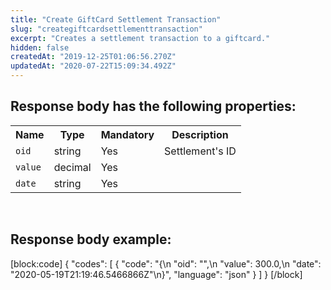 ```yaml
---
title: "Create GiftCard Settlement Transaction"
slug: "creategiftcardsettlementtransaction"
excerpt: "Creates a settlement transaction to a giftcard."
hidden: false
createdAt: "2019-12-25T01:06:56.270Z"
updatedAt: "2020-07-22T15:09:34.492Z"
---
```

## Response body has the following properties: 
<table>
    <tr>
        <th>Name</th>
        <th>Type</th>
        <th>Mandatory</th>
        <th>Description</th>
    </tr>
    <tr>
        <td><code>oid</code></td>
        <td>string</td>
        <td>Yes</td>
        <td>Settlement's ID</td>
    </tr>
 <tr>
        <td><code>value</code></td>
        <td>decimal</td>
        <td>Yes</td>
        <td></td>
    </tr>
 <tr>
        <td><code>date</code></td>
        <td>string</td>
        <td>Yes</td>
        <td></td>
    </tr>
 </table>

<br>

## Response body example:
[block:code]
{
  "codes": [
    {
      "code": "{\n        \"oid\": \"\",\n        \"value\": 300.0,\n        \"date\": \"2020-05-19T21:19:46.5466866Z\"\n}",
      "language": "json"
    }
  ]
}
[/block]